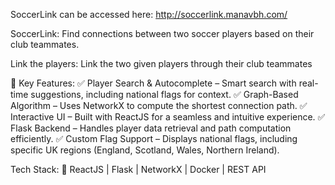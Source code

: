 SoccerLink can be accessed here: http://soccerlink.manavbh.com/

SoccerLink: Find connections between two soccer players based on their club teammates.


Link the players: Link the two given players through their club teammates


🔹 Key Features:
✅ Player Search & Autocomplete – Smart search with real-time suggestions, including national flags for context.
✅ Graph-Based Algorithm – Uses NetworkX to compute the shortest connection path.
✅ Interactive UI – Built with ReactJS for a seamless and intuitive experience.
✅ Flask Backend – Handles player data retrieval and path computation efficiently.
✅ Custom Flag Support – Displays national flags, including specific UK regions (England, Scotland, Wales, Northern Ireland).

Tech Stack:
🔹 ReactJS | Flask | NetworkX | Docker | REST API
